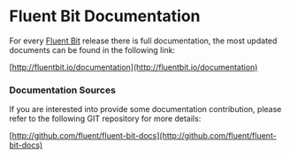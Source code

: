# Fluent Bit Documentation

For every [Fluent Bit](http://fluentbit.io) release there is full documentation, the most updated documents can be found in the following link:

[http://fluentbit.io/documentation](http://fluentbit.io/documentation)

### Documentation Sources

If you are interested into provide some documentation contribution, please refer to the following GIT repository for more details:

[http://github.com/fluent/fluent-bit-docs](http://github.com/fluent/fluent-bit-docs)
